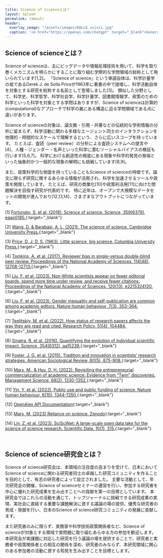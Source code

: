 ```yaml
---
title: Science of scienceとは？
layout: splash
permalink: /about/
header:
  overlay_image: "/assets/images/DALLE_scisci.jpg"
  caption: '<a href="https://openai.com/chatgpt" target="_blank">Generated by DALL-E with ChatGPT</a>'
---
```


<!-- 良いコンセプト図が作れたら入れることを検討 -->
<!-- <style>
.image-text {
    text-align: left;
    color: grey;
}
</style>

![コンセプト]({{ site.baseurl }}/assets/images/DALLE_scisci.jpg)
(This image is generated by DALL-E extension with ChatGPT provided by OpenAI, prompting "Computational science of science" and others.)
{: .image-text} -->

## Science of scienceとは？

Science of scienceは、主にビッグデータや情報処理技術を用いて、科学を取り巻くメカニズムを明らかにすることに取り組む学際的な学問領域の総称として用いられています[1,2]。
「Science of science」という単語自体は、科学計量学の祖であるDerek J. de Solla Priceが1963年に著書の中で提唱し、科学活動自体を対象とする研究を総称する名前として登場しました[3]。
類似した分野として、科学史、科学哲学、科学社会学、科学計量学、図書館情報学、政策のための科学といった科学を対象とする学問はありますが、Science of scienceは計算的(computational)なアプローチで科学の裏にある構造に迫る学問領域である点に違いがあります。

Science of scienceの対象は、論文数・引用・共著などの伝統的な学術情報の分析に留まらず、科学活動に関わる多様なエージェント同士のインタラクションを地理的・時間的なスケールで理解するという、さらに広いスコープを持っています。
たとえば、査読（peer review）の分析による査読システムへの提言や[4]、人種・ジェンダー・名声といった科学に潜むソーシャルバイアスの検証も行います[5,6,7]。
科学における創造性の根底にある現象や科学的発見の発端といった抽象的かつ一般的な現象の解明にも挑戦しています[8,9]。

また、政策科学的な側面を持っていることもScience of scienceの特徴です。論文に限らず研究に関するあらゆる情報が活用され、科学を加速させるツールや政策を開発しています。
たとえば、研究の商業化[10]や政策利活用[11]に向けた問題解決を目指す研究が代表的です。
特に近年は、オープンで大規模なデータセットの開発が進んでおり[12,13,14]、さまざまなアウトプットにつながっています。


[1] [Fortunato, S. et al. (2018). Science of science. Science, 359(6379), eaao0185.](https://www.science.org/doi/full/10.1126/science.aao0185){:target="_blank"}

[2] [Wang, D. & Barabási, A. L. (2021). The science of science. Cambridge University Press.](https://www.dashunwang.com/book/the-science-of-science){:target="_blank"}

[3] [Price, D. J. D. S. (1963). Little science, big science. Columbia University Press.](https://philpapers.org/rec/PRILSB){:target="_blank"}

[4] [Tomkins, A. et al. (2017). Reviewer bias in single-versus double-blind peer review. Proceedings of the National Academy of Sciences, 114(48), 12708-12713.](https://www.pnas.org/doi/10.1073/pnas.1707323114){:target="_blank"}

[5] [Liu, F. et al. (2023). Non-White scientists appear on fewer editorial boards, spend more time under review, and receive fewer citations. Proceedings of the National Academy of Sciences, 120(13), e2215324120.](https://www.pnas.org/doi/10.1073/pnas.2215324120){:target="_blank"}

[6] [Liu, F. et al. (2023). Gender inequality and self-publication are common among academic editors. Nature human behaviour, 7(3), 353-364.](https://www.nature.com/articles/s41562-022-01498-1){:target="_blank"}

[7] [Teplitskiy, M. et al. (2022). How status of research papers affects the way they are read and cited. Research Policy, 51(4), 104484.](https://www.sciencedirect.com/science/article/pii/S0048733322000129){:target="_blank"}

[8] [Sinatra, R. et al. (2016). Quantifying the evolution of individual scientific impact. Science, 354(6312), aaf5239.](https://www.science.org/doi/full/10.1126/science.aaf5239){:target="_blank"}

[9] [Foster, J. G. et al. (2015). Tradition and innovation in scientists’ research strategies. American Sociological Review, 80(5), 875-908.](https://journals.sagepub.com/doi/abs/10.1177/0003122415601618){:target="_blank"}

[10] [Marx, M., & Hsu, D. H. (2022). Revisiting the entrepreneurial commercialization of academic science: Evidence from “Twin” discoveries. Management Science, 68(2), 1330-1352.](https://pubsonline.informs.org/doi/abs/10.1287/mnsc.2021.3966){:target="_blank"}

[11] [Yin, Y. et al. (2022). Public use and public funding of science. Nature human behaviour, 6(10), 1344-1350.](https://www.nature.com/articles/s41562-022-01397-5){:target="_blank"}

[12] [OpenAlex API Documentation](https://docs.openalex.org/){:target="_blank"}

[13] [Marx, M. (2023) Reliance on science. Zenodo](https://zenodo.org/records/10215169){:target="_blank"}

[14] [Lin, Z. et al. (2023). SciSciNet: A large-scale open data lake for the science of science research. Scientific Data, 10(1), 315.](https://www.nature.com/articles/s41597-023-02198-9){:target="_blank"}

​
## Science of science研究会とは？

Science of science研究会は、本領域の注目度の高まりを受けて、日本においてScience of scienceに関わる研究者同士の卓越した研究コミュニティを作ることを目的として、有志の研究者によって設立されました。
主要な活動として、年次研究会の開催、Science of scienceセミナーの運営を行い、参加する研究者を中心に優れた研究成果を生み出すことへの貢献を第一の目標としています。
本研究会ではこれらの活動を通じて、トップジャーナルに挑戦できる研究成果の実現、実社会に直結する重要な課題解決に資する議論の場の提供、優秀な研究者の育成・発掘を行い、日本のScience of science研究コミュニティの発展に貢献します。

また研究者のみに限らず、実務家や科学技術政策関係者など、Science of scienceが対象とする領域で実問題に取り組むあらゆる方の参加を歓迎します。
本研究会が実課題に対応した研究を行う議論の場を提供することで、研究者と実務者や政策関係者との相互の関係を深め、研究者のみならず、本研究領域に関心のある参加者の活動に資する知見を生み出すことを目標とします。